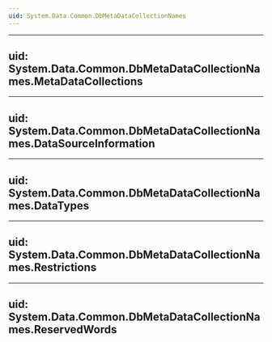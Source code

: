 ```yaml
---
uid: System.Data.Common.DbMetaDataCollectionNames
---
```


---
uid: System.Data.Common.DbMetaDataCollectionNames.MetaDataCollections
---

---
uid: System.Data.Common.DbMetaDataCollectionNames.DataSourceInformation
---

---
uid: System.Data.Common.DbMetaDataCollectionNames.DataTypes
---

---
uid: System.Data.Common.DbMetaDataCollectionNames.Restrictions
---

---
uid: System.Data.Common.DbMetaDataCollectionNames.ReservedWords
---
